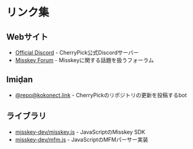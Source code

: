 # リンク集

## Webサイト
- [Official Discord](https://discord.gg/V8qghB28Aj) - CherryPick公式Discordサーバー
- [Misskey Forum](https://forum.misskey.io/) - Misskeyに関する話題を扱うフォーラム

## Imiḍan
- [@repo@kokonect.link](https://kokonect.link/@repo) - CherryPickのリポジトリの更新を投稿するbot

## ライブラリ
- [misskey-dev/misskey.js](https://github.com/misskey-dev/misskey.js) - JavaScriptのMisskey SDK
- [misskey-dev/mfm.js](https://github.com/misskey-dev/mfm.js) - JavaScriptのMFMパーサー実装
